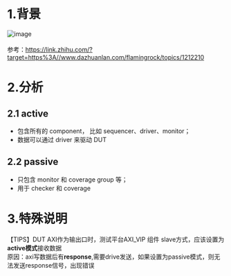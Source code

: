 # 1.背景
![image](https://user-images.githubusercontent.com/55919713/225830972-ffbaecac-69de-4e51-b37f-1c95b44f53d5.png) \
\
参考：https://link.zhihu.com/?target=https%3A//www.dazhuanlan.com/flamingrock/topics/1212210

# 2.分析
## 2.1 active
- 包含所有的 component， 比如 sequencer、driver、monitor；
- 数据可以通过 driver 来驱动 DUT
## 2.2 passive
- 只包含 monitor 和 coverage group 等；
- 用于 checker 和 coverage

# 3.特殊说明
【TIPS】DUT AXI作为输出口时，测试平台AXI_VIP 组件 slave方式，应该设置为**active模式**接收数据\
原因：axi写数据后有**response**,需要drive发送，如果设置为passive模式，则无法发送response信号，出现错误